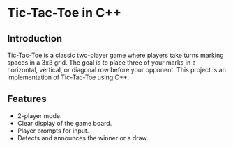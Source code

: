 # Tic-Tac-Toe in C++

## Introduction
Tic-Tac-Toe is a classic two-player game where players take turns marking spaces in a 3x3 grid. The goal is to place three of your marks in a horizontal, vertical, or diagonal row before your opponent. This project is an implementation of Tic-Tac-Toe using C++.

## Features
- 2-player mode.
- Clear display of the game board.
- Player prompts for input.
- Detects and announces the winner or a draw.

